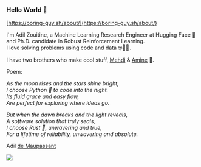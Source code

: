 ### Hello World 👋
[https://boring-guy.sh/about/](https://boring-guy.sh/about/)

I'm Adil Zouitine, a Machine Learning Research Engineer at Hugging Face 🤗 and Ph.D. candidate in Robust Reinforcement Learning.<br />
I love solving problems using code and data 🤓👨‍💻 .<br />

I have two brothers who make cool stuff, [Mehdi](https://github.com/MehdiZouitine) & [Amine](https://github.com/AmineZouitine) 🤩.

Poem:

*As the moon rises and the stars shine bright,* <br />
*I choose Python 🐍 to code into the night.* <br />
*Its fluid grace and easy flow,* <br />
*Are perfect for exploring where ideas go.* <br />



*But when the dawn breaks and the light reveals,* <br />
*A software solution that truly seals,* <br />
*I choose Rust 	🦀, unwavering and true,* <br />
*For a lifetime of reliability, unwavering and absolute.*

Adil [de Maupassant](https://www.wikiwand.com/en/Guy%20de%20Maupassant)

![](https://komarev.com/ghpvc/?username=AdilZouitine)
